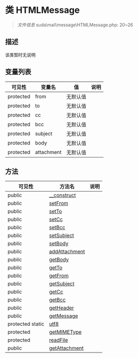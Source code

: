 #  类 HTMLMessage

> *文件信息* suda\mail\message\HTMLMessage.php: 20~26



## 描述

该类暂时无说明





## 变量列表
| 可见性 |  变量名  |  值| 说明 |
|--------|----|---|---|
| protected   | from | 无默认值 | | 
| protected   | to | 无默认值 | | 
| protected   | cc | 无默认值 | | 
| protected   | bcc | 无默认值 | | 
| protected   | subject | 无默认值 | | 
| protected   | body | 无默认值 | | 
| protected   | attachment | 无默认值 | | 



## 方法


| 可见性 | 方法名 | 说明 |
|--------|-------|------|
| public |[__construct](HTMLMessage/__construct.md) |  |
| public |[setFrom](HTMLMessage/setFrom.md) |  |
| public |[setTo](HTMLMessage/setTo.md) |  |
| public |[setCc](HTMLMessage/setCc.md) |  |
| public |[setBcc](HTMLMessage/setBcc.md) |  |
| public |[setSubject](HTMLMessage/setSubject.md) |  |
| public |[setBody](HTMLMessage/setBody.md) |  |
| public |[addAttachment](HTMLMessage/addAttachment.md) |  |
| public |[getBody](HTMLMessage/getBody.md) |  |
| public |[getTo](HTMLMessage/getTo.md) |  |
| public |[getFrom](HTMLMessage/getFrom.md) |  |
| public |[getSubject](HTMLMessage/getSubject.md) |  |
| public |[getCc](HTMLMessage/getCc.md) |  |
| public |[getBcc](HTMLMessage/getBcc.md) |  |
| public |[getHeader](HTMLMessage/getHeader.md) |  |
| public |[getMessage](HTMLMessage/getMessage.md) |  |
| protected static|[utf8](HTMLMessage/utf8.md) |  |
| protected |[getMIMEType](HTMLMessage/getMIMEType.md) |  |
| protected |[readFile](HTMLMessage/readFile.md) |  |
| public |[getAttachment](HTMLMessage/getAttachment.md) |  |
